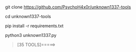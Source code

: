 git clone https://github.com/PsychoH4x0r/unknown1337-tools

cd unknown1337-tools

pip install -r requirements.txt

python3 unknown1337.py

>[35 TOOLS]=====>






